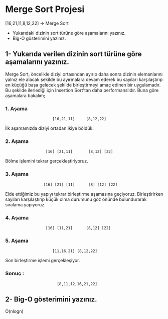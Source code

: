 # Merge Sort Projesi

[16,21,11,8,12,22] -> Merge Sort

* Yukarıdaki dizinin sort türüne göre aşamalarını yazınız.
* Big-O gösterimini yazınız.

## 1- Yukarıda verilen dizinin sort türüne göre aşamalarını yazınız.

Merge Sort, öncelikle diziyi ortasından ayırıp daha sonra dizinin elemanlarını yalnız ele alacak şekilde bu ayırmalara devam ederek bu sayıları karşılaştırıp en küçüğü başa gelecek şekilde birleştirmeyi amaç edinen bir uygulamadır. Bu şekilde ilerlediği için Insertion Sort'tan daha performanslıdır. Buna göre aşamalara bakalım;

### 1. Aşama
                         [16,21,11]     [8,12,22]
İlk aşamamızda diziyi ortadan ikiye böldük.

### 2. Aşama
                      [16] [21,11]       [8,12] [22]
Bölme işlemini tekrar gerçekleştiriyoruz.

### 3. Aşama
                     [16] [21] [11]      [8] [12] [22]
Elde ettiğimiz bu yapıyı tekrar birleştirme aşamasına geçiyoruz. Birleştirirken sayıları karşılaştırıp küçük olma durumunu göz önünde bulundurarak sıralama yapıyoruz.

### 4. Aşama

                      [16] [11,21]      [8,12] [22]
### 5. Aşama

                         [11,16,21] [8,12,22]
Son birleştirme işlemi gerçekleşiyor.


### Sonuç : 
                           [8,11,12,16,21,22]

## 2- Big-O gösterimini yazınız.

O(nlogn)